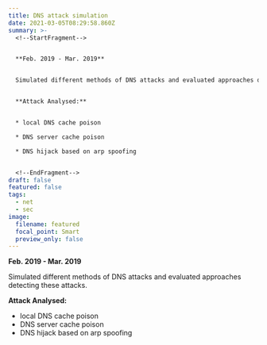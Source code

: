 ```yaml
---
title: DNS attack simulation
date: 2021-03-05T08:29:58.860Z
summary: >-
  <!--StartFragment-->


  **Feb. 2019 - Mar. 2019**


  Simulated different methods of DNS attacks and evaluated approaches detecting these attacks.


  **Attack Analysed:**


  * local DNS cache poison

  * DNS server cache poison

  * DNS hijack based on arp spoofing 


  <!--EndFragment-->
draft: false
featured: false
tags:
  - net
  - sec
image:
  filename: featured
  focal_point: Smart
  preview_only: false
---
```

  **Feb. 2019 - Mar. 2019**

  Simulated different methods of DNS attacks and evaluated approaches detecting these attacks.

  **Attack Analysed:**

* local DNS cache poison
* DNS server cache poison
* DNS hijack based on arp spoofing
